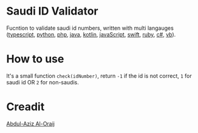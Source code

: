 # Saudi ID Validator

Fucntion to validate saudi id numbers, written with multi langauges ([typescript](https://github.com/alhazmy13/Saudi-ID-Validator), [python](https://github.com/alhazmy13/Saudi-ID-Validator), [php](https://github.com/alhazmy13/Saudi-ID-Validator), [java](https://github.com/alhazmy13/Saudi-ID-Validator), [kotlin](https://github.com/alhazmy13/Saudi-ID-Validator), [javaScript](https://github.com/alhazmy13/Saudi-ID-Validator), [swift](https://github.com/alhazmy13/Saudi-ID-Validator), [ruby](https://github.com/alhazmy13/Saudi-ID-Validator), [c#](https://github.com/alhazmy13/Saudi-ID-Validator), [vb](https://github.com/alhazmy13/Saudi-ID-Validator)).

# How to use
It's a small function `check(idNumber)`, return `-1` if the id is not correct, `1` for saudi id OR `2` for non-saudis.

# Creadit

[Abdul-Aziz Al-Oraij](http://aziz.oraij.com/)
